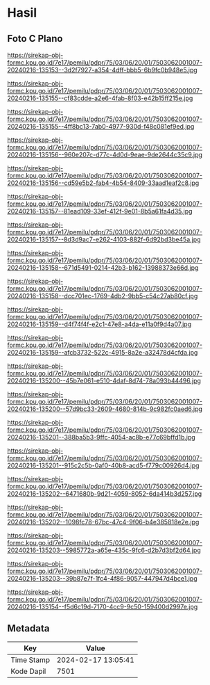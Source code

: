 # Hasil

## Foto C Plano

https://sirekap-obj-formc.kpu.go.id/7e17/pemilu/pdpr/75/03/06/20/01/7503062001007-20240216-135153--3d2f7927-a354-4dff-bbb5-6b9fc0b948e5.jpg

https://sirekap-obj-formc.kpu.go.id/7e17/pemilu/pdpr/75/03/06/20/01/7503062001007-20240216-135155--cf83cdde-a2e6-4fab-8f03-e42b15ff215e.jpg

https://sirekap-obj-formc.kpu.go.id/7e17/pemilu/pdpr/75/03/06/20/01/7503062001007-20240216-135155--4ff8bc13-7ab0-4977-930d-f48c081ef9ed.jpg

https://sirekap-obj-formc.kpu.go.id/7e17/pemilu/pdpr/75/03/06/20/01/7503062001007-20240216-135156--960e207c-d77c-4d0d-9eae-9de2644c35c9.jpg

https://sirekap-obj-formc.kpu.go.id/7e17/pemilu/pdpr/75/03/06/20/01/7503062001007-20240216-135156--cd59e5b2-fab4-4b54-8409-33aad1eaf2c8.jpg

https://sirekap-obj-formc.kpu.go.id/7e17/pemilu/pdpr/75/03/06/20/01/7503062001007-20240216-135157--81ead109-33ef-412f-9e01-8b5a61fa4d35.jpg

https://sirekap-obj-formc.kpu.go.id/7e17/pemilu/pdpr/75/03/06/20/01/7503062001007-20240216-135157--8d3d9ac7-e262-4103-882f-6d92bd3be45a.jpg

https://sirekap-obj-formc.kpu.go.id/7e17/pemilu/pdpr/75/03/06/20/01/7503062001007-20240216-135158--671d5491-0214-42b3-b162-13988373e66d.jpg

https://sirekap-obj-formc.kpu.go.id/7e17/pemilu/pdpr/75/03/06/20/01/7503062001007-20240216-135158--dcc701ec-1769-4db2-9bb5-c54c27ab80cf.jpg

https://sirekap-obj-formc.kpu.go.id/7e17/pemilu/pdpr/75/03/06/20/01/7503062001007-20240216-135159--d4f74f4f-e2c1-47e8-a4da-e11a0f9d4a07.jpg

https://sirekap-obj-formc.kpu.go.id/7e17/pemilu/pdpr/75/03/06/20/01/7503062001007-20240216-135159--afcb3732-522c-4915-8a2e-a32478d4cfda.jpg

https://sirekap-obj-formc.kpu.go.id/7e17/pemilu/pdpr/75/03/06/20/01/7503062001007-20240216-135200--45b7e061-e510-4daf-8d74-78a093b44496.jpg

https://sirekap-obj-formc.kpu.go.id/7e17/pemilu/pdpr/75/03/06/20/01/7503062001007-20240216-135200--57d9bc33-2609-4680-814b-9c982fc0aed6.jpg

https://sirekap-obj-formc.kpu.go.id/7e17/pemilu/pdpr/75/03/06/20/01/7503062001007-20240216-135201--388ba5b3-9ffc-4054-ac8b-e77c69bffd1b.jpg

https://sirekap-obj-formc.kpu.go.id/7e17/pemilu/pdpr/75/03/06/20/01/7503062001007-20240216-135201--915c2c5b-0af0-40b8-acd5-f779c00926d4.jpg

https://sirekap-obj-formc.kpu.go.id/7e17/pemilu/pdpr/75/03/06/20/01/7503062001007-20240216-135202--6471680b-9d21-4059-8052-6da414b3d257.jpg

https://sirekap-obj-formc.kpu.go.id/7e17/pemilu/pdpr/75/03/06/20/01/7503062001007-20240216-135202--1098fc78-67bc-47c4-9f06-b4e385818e2e.jpg

https://sirekap-obj-formc.kpu.go.id/7e17/pemilu/pdpr/75/03/06/20/01/7503062001007-20240216-135203--5985772a-a65e-435c-9fc6-d2b7d3bf2d64.jpg

https://sirekap-obj-formc.kpu.go.id/7e17/pemilu/pdpr/75/03/06/20/01/7503062001007-20240216-135203--39b87e7f-1fc4-4f86-9057-447947d4bce1.jpg

https://sirekap-obj-formc.kpu.go.id/7e17/pemilu/pdpr/75/03/06/20/01/7503062001007-20240216-135154--f5d6c19d-7170-4cc9-9c50-159400d2997e.jpg


## Metadata

| Key        | Value               |
| ---------- | ------------------- |
| Time Stamp | 2024-02-17 13:05:41 |
| Kode Dapil | 7501                |



